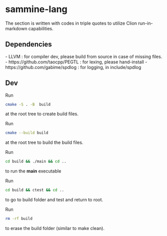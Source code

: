 <h1>sammine-lang</h1>

The section is written with codes in triple quotes to utilize Clion run-in-markdown capabilities.
<h2>Dependencies</h2>
- LLVM : for compiler dev, please build from source in case of missing files.
- https://github.com/taocpp/PEGTL : for lexing, please hand-install
- https://github.com/gabime/spdlog : for logging, in include/spdlog

<h2>Dev</h2>

Run
```bash
cmake -S . -B  build 
```
at the root tree to create build files.

Run
```bash
cmake --build build
```
at the root tree to build the build files.

Run 
```bash
cd build && ./main && cd ..
```
to run the **main** executable

Run
```bash
cd build && ctest && cd ..
```
to go to build folder and test and return to root.

Run
```bash
rm -rf build
```
to erase the build folder (similar to make clean).